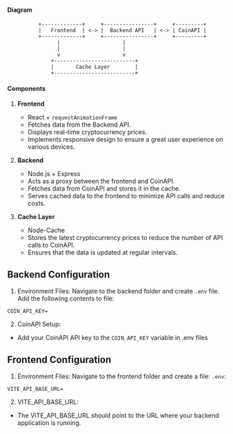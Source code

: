#### Diagram

```
          +-------------+     +----------------+     +---------+
          |   Frontend  | <-> |  Backend API   | <-> | CoinAPI |
          +-------------+     +----------------+     +---------+
                |                    |
                |                    |
                v                    v
              +--------------------------+
              |       Cache Layer        |
              +--------------------------+
```

#### Components

1. **Frontend**

   - React + `requestAnimationFrame`
   - Fetches data from the Backend API.
   - Displays real-time cryptocurrency prices.
   - Implements responsive design to ensure a great user experience on various devices.

2. **Backend**

   - Node.js + Express
   - Acts as a proxy between the frontend and CoinAPI.
   - Fetches data from CoinAPI and stores it in the cache.
   - Serves cached data to the frontend to minimize API calls and reduce costs.

3. **Cache Layer**
   - Node-Cache
   - Stores the latest cryptocurrency prices to reduce the number of API calls to CoinAPI.
   - Ensures that the data is updated at regular intervals.

## Backend Configuration

1. Environment Files: Navigate to the backend folder and create `.env` file. Add the following contents to file:

```
COIN_API_KEY=
```

2. CoinAPI Setup:

- Add your CoinAPI API key to the `COIN_API_KEY` variable in .env files

## Frontend Configuration

1. Environment Files: Navigate to the frontend folder and create a file: `.env`:

```
VITE_API_BASE_URL=
```

2. VITE_API_BASE_URL:

- The VITE_API_BASE_URL should point to the URL where your backend application is running.
